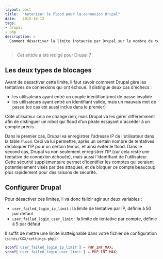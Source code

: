 ```yaml
---
layout: post
title:  "Autoriser le flood pour la connexion Drupal"
date:   2015-10-12
tags:
- drupal
- php
description: >
  Comment désactiver la limite instaurée par Drupal sur le nombre de tentatives de connexion ?
---
```


> Cet article a été rédigé pour Drupal 7

## Les deux types de blocages

Avant de désactiver cette limite, il faut savoir comment Drupal gère les tentatives de connexions qui ont échoué. Il distingue deux cas d'échecs :

- les utilisateurs ayant entré un couple identifiant/mot de passe invalide
- les utilisateurs ayant entré un identifiant valide, mais un mauvais mot de passe (ce cas est aussi inclus dans le premier)

Côté utilisateur cela ne change rien, mais Drupal va les gérer différemment afin de distinguer un robot qui flood d'un pirate essayant d'accéder à un compte précis.

Dans le premier cas, Drupal va enregistrer l'adresse IP de l'utilisateur dans la table `flood`. Ceci va lui permettre, après un certain nombre de tentatives de bloquer l'IP pour un certain temps, et ainsi éviter le flood.
Dans le second cas, Drupal va non seulement enregistrer l'IP (car cela reste une tentative de connexion échouée), mais aussi l'identifiant de l'utilisateur. Cette sécurité supplémentaire permet d'identifier les comptes qui seraient potentiellement visés par des attaques, et de bloquer ce compte beaucoup plus rapidement pour des raisons de sécurité.

## Configurer Drupal

Pour désactiver ces limites, il va donc falloir agir sur deux variables :

- `user_failed_login_ip_limit` : la limite de tentative par IP, définie à 50 par défaut
- `user_failed_login_user_limit` : la limite de tentative par compte, définie à 5 par défaut

Il suffit de mettre une limite inatteignable dans votre fichier de configuration (`sites/XXX/settings.php`) :

```php
$conf['user_failed_login_ip_limit'] = PHP_INT_MAX;
$conf['user_failed_login_user_limit'] = PHP_INT_MAX;
```
